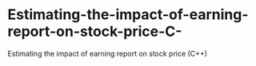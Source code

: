 # Estimating-the-impact-of-earning-report-on-stock-price-C-
Estimating the impact of earning report on stock price (C++)
